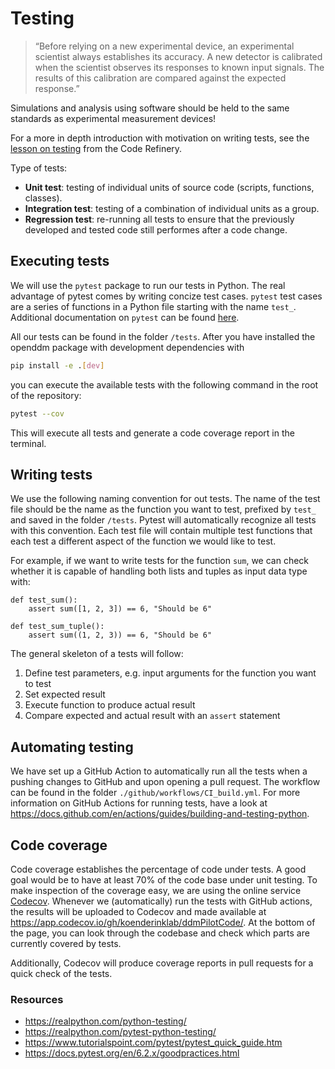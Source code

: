 # Testing

>“Before relying on a new experimental device, an experimental scientist always establishes its accuracy. A new detector is calibrated when the scientist observes its responses to known input signals. The results of this calibration are compared against the expected response.”

Simulations and analysis using software should be held to the same standards as experimental measurement devices!

For a more in depth introduction with motivation on writing tests, see the [lesson on testing](https://coderefinery.github.io/testing/motivation/) from the Code Refinery.

Type of tests:
* **Unit test**: testing of individual units of source code (scripts, functions, classes).
* **Integration test**: testing of a combination of individual units as a group.
* **Regression test**: re-running all tests to ensure that the previously developed and tested code still performes after a code change.

## Executing tests
We will use the `pytest` package to run our tests in Python. The real advantage of pytest comes by writing concize test cases. `pytest` test cases are a series of functions in a Python file starting with the name `test_`. Additional documentation on `pytest` can be found [here](https://docs.pytest.org/en/7.1.x/).

All our tests can be found in the folder `/tests`. After you have installed the openddm package with development dependencies with 

```bash
pip install -e .[dev]
```

you can execute the available tests with the following command in the root of the repository:
```bash
pytest --cov
```
This will execute all tests and generate a code coverage report in the terminal.

## Writing tests
We use the following naming convention for out tests. The name of the test file should be the name as the function you want to test, prefixed by `test_` and saved in the folder `/tests`. Pytest will automatically recognize all tests with this convention. Each test file will contain multiple test functions that each test a different aspect of the function we would like to test. 

For example, if we want to write tests for the function `sum`, we can check whether it is capable of handling both lists and tuples as input data type with:

```
def test_sum():
    assert sum([1, 2, 3]) == 6, "Should be 6"

def test_sum_tuple():
    assert sum((1, 2, 3)) == 6, "Should be 6"

```

The general skeleton of a tests will follow:
1. Define test parameters, e.g. input arguments for the function you want to test
1. Set expected result
1. Execute function to produce actual result
1. Compare expected and actual result with an `assert` statement

## Automating testing
We have set up a GitHub Action to automatically run all the tests when a pushing changes to GitHub and upon opening a pull request. The workflow can be found in the folder `./github/workflows/CI_build.yml`. For more information on GitHub Actions for running tests, have a look at https://docs.github.com/en/actions/guides/building-and-testing-python.

## Code coverage
Code coverage establishes the percentage of code under tests. A good goal would be to have at least 70% of the code base under unit testing. To make inspection of the coverage easy, we are using the online service [Codecov](https://about.codecov.io/). Whenever we (automatically) run the tests with GitHub actions, the results will be uploaded to Codecov and made available at https://app.codecov.io/gh/koenderinklab/ddmPilotCode/. At the bottom of the page, you can look through the codebase and check which parts are currently covered by tests.  

Additionally, Codecov will produce coverage reports in pull requests for a quick check of the tests.

### Resources
- https://realpython.com/python-testing/ 
- https://realpython.com/pytest-python-testing/
- https://www.tutorialspoint.com/pytest/pytest_quick_guide.htm
- https://docs.pytest.org/en/6.2.x/goodpractices.html
